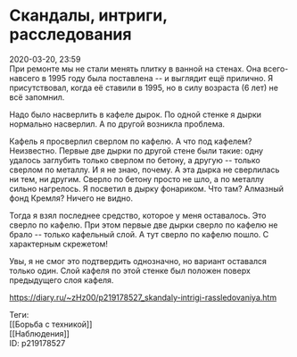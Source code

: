 Скандалы, интриги, расследования
=================================

   
 2020-03-20, 23:59   
  При ремонте мы не стали менять плитку в ванной на стенах. Она всего-навсего в 1995 году была поставлена -- и выглядит ещё прилично. Я присутствовал, когда её ставили в 1995, но в силу возраста (6 лет) не всё запомнил.   
   
 Надо было насверлить в кафеле дырок. По одной стенке я дырки нормально насверлил. А по другой возникла проблема.   
   
 Кафель я просверлил сверлом по кафелю. А что под кафелем? Неизвестно. Первые две дырки по другой стене были такие: одну удалось заглубить только сверлом по бетону, а другую -- только сверлом по металлу. И я не знаю, почему. А эта дырка не сверлилась ни тем, ни другим. Сверло по бетону просто не шло, а по металлу сильно нагрелось. Я посветил в дырку фонариком. Что там? Алмазный фонд Кремля? Ничего не видно.   
   
 Тогда я взял последнее средство, которое у меня оставалось. Это сверло по кафелю. При этом первые две дырки сверло по кафелю не брало -- только кафельный слой. А тут сверло по кафелю пошло. С характерным скрежетом!   
   
 Увы, я не смог это подтвердить однозначно, но вариант оставался только один. Слой кафеля по этой стенке был положен поверх предыдущего слоя кафеля.   
    
 <https://diary.ru/~zHz00/p219178527_skandaly-intrigi-rassledovaniya.htm>   
   
 Теги:   
 [[Борьба с техникой]]   
 [[Наблюдения]]   
 ID: p219178527